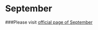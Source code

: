 September
=========
###Please visit [official page of September](http://yuuiti.dev003.net/develop/september)
